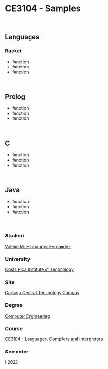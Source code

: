 # CE3104 - Samples

<br>

## Languages

### Racket

- function
- function
- function

<br>

## Prolog

- function
- function
- function

<br>

## C

- function
- function
- function

<br>

## Java

- function
- function
- function

<br>

##

### Student

[Valerie M. Hernández Fernández](https://github.com/valeriehernandez-7)

### University

[Costa Rica Institute of Technology](https://www.tec.ac.cr/)

### Site

[Cartago Central Technology Campus](https://www.tec.ac.cr/ubicaciones/campus-tecnologico-central-cartago)

### Degree

[Computer Engineering](https://www.tec.ac.cr/en/carreras/licentiates-degree-computer-engineering)

### Course

[CE3104 - Languages, Compilers and Interpreters](https://www.tec.ac.cr/planes-estudio/licenciatura-ingenieria-computadores)

### Semester

I 2023